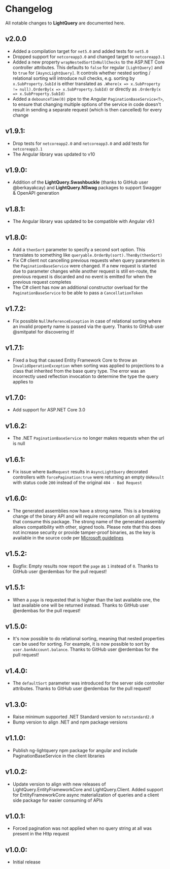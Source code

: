 # Changelog

All notable changes to **LightQuery** are documented here.

## v2.0.0
- Added a compilation target for `net5.0` and added tests for `net5.0`
- Dropped support for `netcoreapp3.0` and changed target to `netcoreapp3.1`
- Added a new property `wrapNestedSortInNullChecks` to the ASP.NET Core controller attributes. This defaults to `false` for regular `[LightQuery]` and to `true` for `[AsyncLightQuery]`. It controls whether nested sorting / relational sorting will introduce null checks, e.g. sorting by `x.SubProperty.SubId` is either translated as `.Where(x => x.SubProperty != null).OrderBy(x => x.SubProperty.SubId)` or directly as `.OrderBy(x => x.SubProperty.SubId)`
- Added a `debounceTime(0)` pipe to the Angular `PaginationBaseService<T>`, to ensure that changing multiple options of the service in code doesn't result in sending a separate request (which is then cancelled) for every change

## v1.9.1:
- Drop tests for `netcoreapp2.0` and `netcoreapp3.0` and add tests for `netcoreapp3.1`
- The Angular library was updated to v10

## v1.9.0:
- Addition of the **LightQuery.Swashbuckle** (thanks to GitHub user @berkayakcay) and **LightQuery.NSwag** packages to support Swagger & OpenAPI generation

## v1.8.1:
- The Angular library was updated to be compatible with Angular v9.1

## v1.8.0:
- Add a `thenSort` parameter to specify a second sort option. This translates to something like `queryable.OrderBy(sort).ThenBy(thenSort)`
- Fix C# client not cancelling previous requests when query parameters in the `PaginationBaseService` were changed. If a new request is started due to parameter changes while another request is still en-route, the previous request is discarded and no event is emitted for when the previous request completes
- The C# client has now an additional constructor overload for the `PaginationBaseService` to be able to pass a `CancellationToken`

## v1.7.2:
- Fix possible `NullReferenceException` in case of relational sorting where an invalid property name is passed via the query. Thanks to GitHub user @smitpatel for discovering it!

## v1.7.1:
- Fixed a bug that caused Entity Framework Core to throw an `InvalidOperationException` when sorting was applied to projections to a class that inherited from the base query type. The error was an incorrectly used reflection invocation to determine the type the query applies to

## v1.7.0:
- Add support for ASP.NET Core 3.0

## v1.6.2:
- The .NET `PaginationBaseService` no longer makes requests when the url is null

## v1.6.1:
- Fix issue where `BadRequest` results in `AsyncLightQuery` decorated controllers with `forcePagination:true` were returning an empty `OkResult` with status code `200` instead of the original `404 - Bad Request`

## v1.6.0:
- The generated assemblies now have a strong name. This is a breaking change of the binary API and will require recompilation on all systems that consume this package. The strong name of the generated assembly allows compatibility with other, signed tools. Please note that this does not increase security or provide tamper-proof binaries, as the key is available in the source code per [Microsoft guidelines](https://msdn.microsoft.com/en-us/library/wd40t7ad(v=vs.110).aspx)

## v1.5.2:
- Bugfix: Empty results now report the `page` as `1` instead of `0`. Thanks to GitHub user @erdembas for the pull request!

## v1.5.1:
- When a `page` is requested that is higher than the last available one, the last available one will be returned instead. Thanks to GitHub user @erdembas for the pull request!

## v1.5.0:
- It's now possible to do relational sorting, meaning that nested properties can be used for sorting. For example, it is now possible to sort by `user.bankAccount.balance`. Thanks to GitHub user @erdembas for the pull request!

## v1.4.0:
- The `defaultSort` parameter was introduced for the server side controller attributes. Thanks to GitHub user @erdembas for the pull request!

## v1.3.0:
- Raise minimum supported .NET Standard version to `netstandard2.0`
- Bump version to align .NET and npm package versions

## v1.1.0:
- Publish ng-lightquery npm package for angular and include PaginationBaseService in the client libraries

## v1.0.2:
- Update version to align with new releases of LightQuery.EntityFrameworkCore and LightQuery.Client. Added support for EntityFrameworkCore async materialization of queries and a client side package for easier consuming of APIs

## v1.0.1:
- Forced pagination was not applied when no query string at all was present in the Http request

## v1.0.0:
- Initial release
